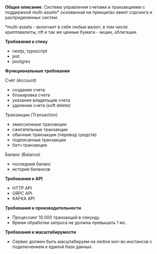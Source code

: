 **Общее описание**.
Система управления счетами и транзакциями с поддержкой multi-assets* основанная на принципах евент сорсинга и распределенных систем.

*multi-assets - включает в себя любые валют, в том числе криптовалюты, nft и так же ценные бумаги - акции, облигации. 


**Требования к стеку**
* nestjs, typescript
* jest
* postgres

**Функциональные требования**

Счёт (Account)
* создание счета
* блокировка счета
* указание владельцев счета
* удаление счета (soft delete)


Транзакции (Transaction)
* эмиссионные транзакции
* сжигательные транзакции
* обычные транзакции (перевод средств)
* подписанные транзакции
* батч транзакции

Баланс (Balance)
* последний баланс
* история балансов

**Требования к API**
* HTTP API
* GRPC API
* KAFKA API

**Требования к производительности**
* Процессинг 10.000 транзакций в секунду.
* Время обработки запроса не должна превышать 1 мс.

**Требования к масштабирумости**
* Сервис должен быть масштабируем на любое кол-во инстансов с подключением к единой базе данных.
